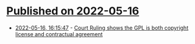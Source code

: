 # [Published on 2022-05-16](index.md)

* [2022-05-16, 16:15:47](https://news.ycombinator.com/item?id=31399580) - [Court Ruling shows the GPL is both copyright license and contractual agreement](https://sfconservancy.org/news/2022/may/16/vizio-remand-win/)
